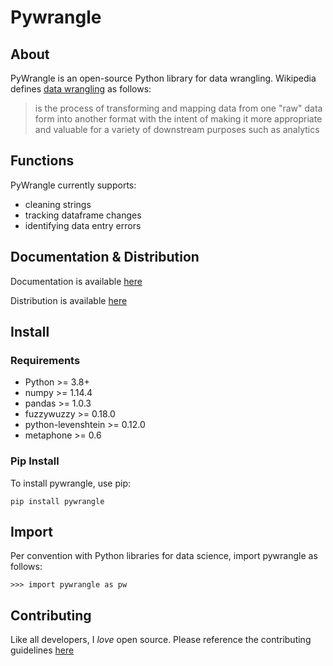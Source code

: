 # Pywrangle

## About
PyWrangle is an open-source Python library for data wrangling. Wikipedia defines [data wrangling](https://en.wikipedia.org/wiki/Data_wrangling) as follows:
> is the process of transforming and mapping data from one "raw" data form into another format with the intent of making it more appropriate and valuable for a variety of downstream purposes such as analytics

## Functions
PyWrangle currently supports:
- cleaning strings
- tracking dataframe changes
- identifying data entry errors


## Documentation & Distribution

Documentation is available [here](https://pywrangle.readthedocs.io/en/latest/)

Distribution is available  [here](https://pypi.org/project/pywrangle/)


## Install

### Requirements
- Python >= 3.8+
- numpy >= 1.14.4
- pandas >= 1.0.3
- fuzzywuzzy >= 0.18.0
- python-levenshtein >= 0.12.0
- metaphone >= 0.6


### Pip Install
To install pywrangle, use pip:

```
pip install pywrangle
```


## Import

Per convention with Python libraries for data science, import pywrangle as follows:
```
>>> import pywrangle as pw
```

## Contributing
Like all developers, I _love_ open source. Please reference the contributing guidelines [here](https://github.com/jaimiles23/pywrangle/blob/master/CONTRIBUTING.md)
<!-- TODO: ADD LINK TO CONTRIbuTING GUIDELINES> -->

